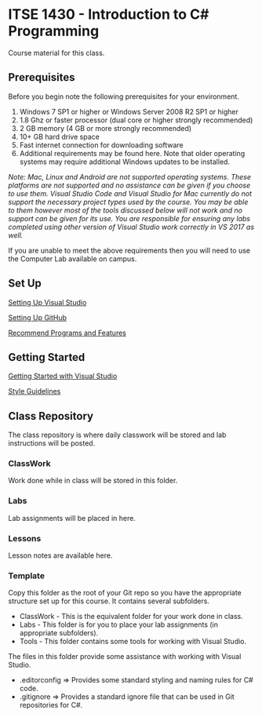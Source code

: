 # ITSE 1430 - Introduction to C# Programming

Course material for this class.

## Prerequisites

Before you begin note the following prerequisites for your environment.

1.	Windows  7 SP1 or higher or Windows Server 2008 R2 SP1 or higher 
2.	1.8 Ghz or faster processor (dual core or higher strongly recommended)
3.	2 GB memory (4 GB or more strongly recommended)
4.	10+ GB hard drive space
5.	Fast internet connection for downloading software
6.	Additional requirements may be found here. Note that older operating systems may require additional Windows updates to be installed.

*Note: Mac, Linux and Android are not supported operating systems. These platforms are not supported and no assistance can be given if you choose to use them. Visual Studio Code and Visual Studio for Mac currently do not support the necessary project types used by the course. You may be able to them however most of the tools discussed below will not work and no support can be given for its use. You are responsible for ensuring any labs completed using other version of Visual Studio work correctly in VS 2017 as well.*

If you are unable to meet the above requirements then you will need to use the Computer Lab available on campus.

## Set Up

[Setting Up Visual Studio](documentation/visualstudio/setup/readme.md)

[Setting Up GitHub](documentation/github/setup/readme.md)

[Recommend Programs and Features](documentation/windows/setup/readme.md)

## Getting Started

[Getting Started with Visual Studio](documentation/VisualStudio/gettingstarted/readme.md)

[Style Guidelines](documentation/style/readme.md)

## Class Repository 

The class repository is where daily classwork will be stored and lab instructions will be posted.

### ClassWork

Work done while in class will be stored in this folder.

### Labs

Lab assignments will be placed in here.

### Lessons

Lesson notes are available here.

### Template

Copy this folder as the root of your Git repo so you have the appropriate structure set up for this course. It contains several
subfolders.

- ClassWork - This is the equivalent folder for your work done in class.
- Labs - This folder is for you to place your lab assignments (in appropriate subfolders).
- Tools - This folder contains some tools for working with Visual Studio.

The files in this folder provide some assistance with working with Visual Studio.

- .editorconfig => Provides some standard styling and naming rules for C# code.
- .gitignore => Provides a standard ignore file that can be used in Git repositories for C#.